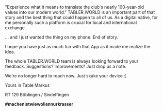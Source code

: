 "Experience what it means to translate the club's nearly 100-year-old values into our modern world." TABLER.WORLD is an important part of that story and the best thing that could happen to all of us. As a digital native, for me personally such a platform is crucial for local and international exchange.

... and I just wanted the thing on my phone. End of story.

I hope you have just as much fun with that App as it made me realize the idea.

The whole TABLER.WORLD team is always looking forward to your feedback. Suggestions? Improvements? Just drop us a note.

We're no longer hard to reach now. Just skake your device :)

Yours in Table
Markus

RT 129 Böblingen / Sindelfingen

**#machenistwiewollennurkrasser**